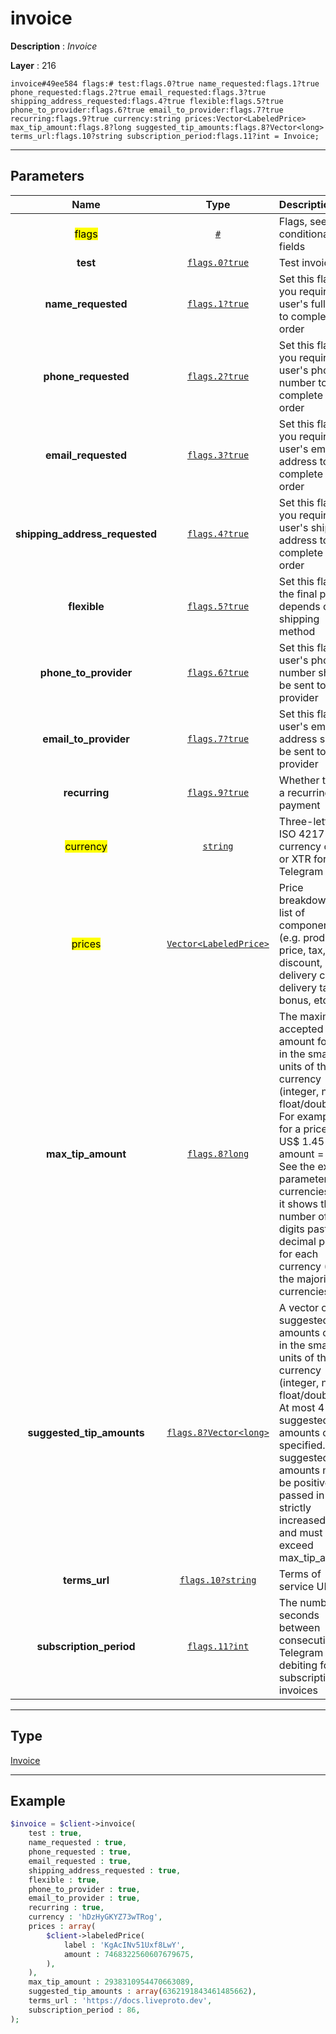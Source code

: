 # invoice

**Description** : *Invoice*

**Layer** : 216

```tl
invoice#49ee584 flags:# test:flags.0?true name_requested:flags.1?true phone_requested:flags.2?true email_requested:flags.3?true shipping_address_requested:flags.4?true flexible:flags.5?true phone_to_provider:flags.6?true email_to_provider:flags.7?true recurring:flags.9?true currency:string prices:Vector<LabeledPrice> max_tip_amount:flags.8?long suggested_tip_amounts:flags.8?Vector<long> terms_url:flags.10?string subscription_period:flags.11?int = Invoice;
```

---

## Parameters

| Name | Type | Description |
| :---: | :---: | :--- |
| <mark>flags</mark> | [`#`](type/#) | Flags, see TL conditional fields |
| **test** | [`flags.0?true`](type/true) | Test invoice |
| **name_requested** | [`flags.1?true`](type/true) | Set this flag if you require the user's full name to complete the order |
| **phone_requested** | [`flags.2?true`](type/true) | Set this flag if you require the user's phone number to complete the order |
| **email_requested** | [`flags.3?true`](type/true) | Set this flag if you require the user's email address to complete the order |
| **shipping_address_requested** | [`flags.4?true`](type/true) | Set this flag if you require the user's shipping address to complete the order |
| **flexible** | [`flags.5?true`](type/true) | Set this flag if the final price depends on the shipping method |
| **phone_to_provider** | [`flags.6?true`](type/true) | Set this flag if user's phone number should be sent to provider |
| **email_to_provider** | [`flags.7?true`](type/true) | Set this flag if user's email address should be sent to provider |
| **recurring** | [`flags.9?true`](type/true) | Whether this is a recurring payment |
| <mark>currency</mark> | [`string`](type/string) | Three-letter ISO 4217 currency code, or XTR for Telegram Stars |
| <mark>prices</mark> | [`Vector<LabeledPrice>`](type/LabeledPrice) | Price breakdown, a list of components (e.g. product price, tax, discount, delivery cost, delivery tax, bonus, etc.) |
| **max_tip_amount** | [`flags.8?long`](type/long) | The maximum accepted amount for tips in the smallest units of the currency (integer, not float/double). For example, for a price of US$ 1.45 pass amount = 145. See the exp parameter in currencies.json, it shows the number of digits past the decimal point for each currency (2 for the majority of currencies) |
| **suggested_tip_amounts** | [`flags.8?Vector<long>`](type/long) | A vector of suggested amounts of tips in the smallest units of the currency (integer, not float/double). At most 4 suggested tip amounts can be specified. The suggested tip amounts must be positive, passed in a strictly increased order and must not exceed max_tip_amount |
| **terms_url** | [`flags.10?string`](type/string) | Terms of service URL |
| **subscription_period** | [`flags.11?int`](type/int) | The number of seconds between consecutive Telegram Star debiting for bot subscription invoices |

---

## Type

[Invoice](type/Invoice)

---

## Example

```php
$invoice = $client->invoice(
	test : true,
	name_requested : true,
	phone_requested : true,
	email_requested : true,
	shipping_address_requested : true,
	flexible : true,
	phone_to_provider : true,
	email_to_provider : true,
	recurring : true,
	currency : 'hDzHyGKYZ73wTRog',
	prices : array(
		$client->labeledPrice(
			label : 'KgAcINv51Uxf8LwY',
			amount : 7468322560607679675,
		),
	),
	max_tip_amount : 2938310954470663089,
	suggested_tip_amounts : array(6362191843461485662),
	terms_url : 'https://docs.liveproto.dev',
	subscription_period : 86,
);
```